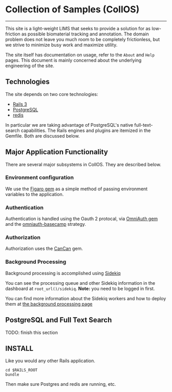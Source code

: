 # Collection of Samples (CollOS)

--------------------------------

This site is a light-weight LIMS that seeks to provide a solution for as low-friction as possible biomaterial tracking and annotation. The domain problem does not leave you much room to be completely frictionless, but we strive to minimize busy work and maximize utility.

The site itself has documentation on usage, refer to the `About` and `Help` pages. This document is mainly concerned about the underlying engineering of the site.


## Technologies

The site depends on two core technologies:

* [Rails 3](http://rubyonrails.org/)
* [PostgreSQL](http://www.postgresql.org/)
* [redis](http://redis.io/)

In particular we are taking advantage of PostgreSQL's native full-text-search capabilities. The Rails engines and plugins are itemized in the Gemfile. Both are discussed below.


## Major Application Functionality

There are several major subsystems in CollOS. They are described below.

### Environment configuration

We use the [Figaro gem](https://github.com/laserlemon/figaro) as a simple method of passing environment variables to the application.

### Authentication

Authentication is handled using the Oauth 2 protocal, via [OmniAuth gem](https://github.com/intridea/omniauth/wiki) and the [omniauth-basecamp](https://github.com/Verano/omniauth-basecamp) strategy.

### Authorization

Authorization uses the [CanCan](https://github.com/ryanb/cancan) gem.

### Background Processing

Background processing is accomplished using [Sidekiq](http://sidekiq.org/)

You can see the processing queue and other Sidekiq information in the dashboard at `root_url()/sidekiq`. __Note:__ you need to be logged in first.

You can find more information about the Sidekiq workers and how to deploy them at [the background processing page](doc/background_processing.md)

## PostgreSQL and Full Text Search

TODO: finish this section

## INSTALL

Like you would any other Rails application.

```
cd $RAILS_ROOT
bundle
```

Then make sure Postgres and redis are running, etc.
